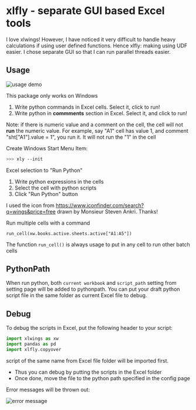 # xlfly - separate GUI based Excel tools

I love xlwings! However, I have noticed it very difficult to handle heavy calculations if using user defined functions. Hence xlfly: making using UDF easier. I chose separate GUI so that I can run parallel threads easier. 

## Usage

![usage demo](doc/usage_demo.png)

This package only works on Windows

1. Write python commands in Excel cells. Select it, click to run!
2. Write python in **commments** section in Excel. Select it, and click to run!

Note: if there is numeric value and a comment on the cell, the cell will not **run** the numeric value. For example, say "A1" cell has value 1, and comment "sht["A1"].value = 1", you run it. It will not run the "1" in the cell

Create Windows Start Menu Item:

```bash
>>> xly --init
```

Excel selection to "Run Python"
1. Write python expressions in the cells
2. Select the cell with python scripts
3. Click "Run Python" button


I used the icon from https://www.iconfinder.com/search?q=wings&price=free drawn by Monsieur Steven Ankri. Thanks!

Run multiple cells with a command

`run_cell(xw.books.active.sheets.active["A1:A5"])`

The function `run_cell()` is always usage to put in any cell to run other batch cells

## PythonPath

When run python, both `current workbook` and `script_path` setting from setting page will be added to pythonpath. You can put your draft python script file in the same folder as current Excel file to debug.

## Debug

To debug the scripts in Excel, put the following header to your script:

```python
import xlwings as xw
import pandas as pd
import xlfly.copyover
```

script of the same name from Excel file folder will be imported first. 

- Thus you can debug by putting the scripts in the Excel folder
- Once done, move the file to the python path specified in the config page


Error messages will be thrown out:

![error message](doc/error_msg.png)